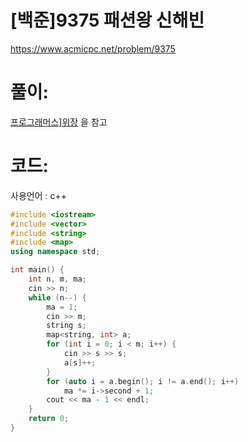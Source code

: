 # [백준]9375 패션왕 신해빈

https://www.acmicpc.net/problem/9375

# 풀이:

[프로그래머스\]위장](https://jyukki97.github.io/blog/2019-12-29-camouflage/) 을 참고



# **코드:**

사용언어 : c++
```c++
#include <iostream>
#include <vector>
#include <string>
#include <map>
using namespace std;

int main() {
	int n, m, ma;
	cin >> n;
	while (n--) {
		ma = 1;
		cin >> m;
		string s;
		map<string, int> a;
		for (int i = 0; i < m; i++) {
			cin >> s >> s;
			a[s]++;
		}
		for (auto i = a.begin(); i != a.end(); i++)
			ma *= i->second + 1;
		cout << ma - 1 << endl;
	}
	return 0;
}
```

